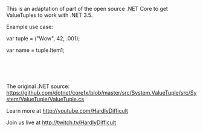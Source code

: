 This is an adaptation of part of the open source .NET Core 
to get ValueTuples to work with .NET 3.5.


Example use case:

var tuple = ("Wow", 42, .001);

var name = tuple.Item1;


<br><br><br>


The original .NET source: 
https://github.com/dotnet/corefx/blob/master/src/System.ValueTuple/src/System/ValueTuple/ValueTuple.cs

Learn more at http://youtube.com/HardlyDifficult

Join us live at http://twitch.tv/HardlyDifficult 